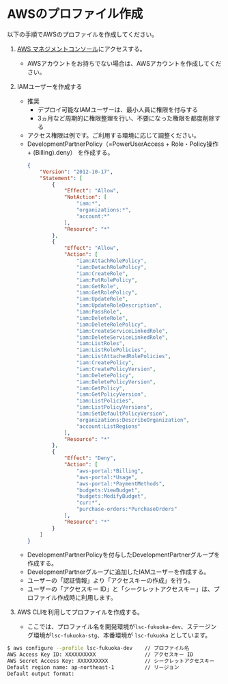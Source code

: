 # AWSのプロファイル作成

以下の手順でAWSのプロファイルを作成してください。

1. [AWS マネジメントコンソール](https://aws.amazon.com/jp/console/)にアクセスする。
   
    * AWSアカウントをお持ちでない場合は、AWSアカウントを作成してください。
2. IAMユーザーを作成する
    * 推奨
        * デプロイ可能なIAMユーザーは、最小人員に権限を付与する
        * 3ヵ月など周期的に権限整理を行い、不要になった権限を都度削除する
    * アクセス権限は例です。ご利用する環境に応じて調整ください。
    * DevelopmentPartnerPolicy（=PowerUserAccess + Role・Policy操作 + (Billing).deny） を作成する。
      ```json
      {
          "Version": "2012-10-17",
          "Statement": [
              {
                  "Effect": "Allow",
                  "NotAction": [
                      "iam:*",
                      "organizations:*",
                      "account:*"
                  ],
                  "Resource": "*"
              },
              {
                  "Effect": "Allow",
                  "Action": [
                      "iam:AttachRolePolicy",
                      "iam:DetachRolePolicy",
                      "iam:CreateRole",
                      "iam:PutRolePolicy",
                      "iam:GetRole",
                      "iam:GetRolePolicy",
                      "iam:UpdateRole",
                      "iam:UpdateRoleDescription",
                      "iam:PassRole",
                      "iam:DeleteRole",
                      "iam:DeleteRolePolicy",
                      "iam:CreateServiceLinkedRole",
                      "iam:DeleteServiceLinkedRole",
                      "iam:ListRoles",
                      "iam:ListRolePolicies",
                      "iam:ListAttachedRolePolicies",
                      "iam:CreatePolicy",
                      "iam:CreatePolicyVersion",
                      "iam:DeletePolicy",
                      "iam:DeletePolicyVersion",
                      "iam:GetPolicy",
                      "iam:GetPolicyVersion",
                      "iam:ListPolicies",
                      "iam:ListPolicyVersions",
                      "iam:SetDefaultPolicyVersion",
                      "organizations:DescribeOrganization",
                      "account:ListRegions"
                  ],
                  "Resource": "*"
              },
              {
                  "Effect": "Deny",
                  "Action": [
                      "aws-portal:*Billing",
                      "aws-portal:*Usage",
                      "aws-portal:*PaymentMethods",
                      "budgets:ViewBudget",
                      "budgets:ModifyBudget",
                      "cur:*",
                      "purchase-orders:*PurchaseOrders"
                  ],
                  "Resource": "*"
              }
          ]
      }
      ```
    * DevelopmentPartnerPolicyを付与したDevelopmentPartnerグループを作成する。
    * DevelopmentPartnerグループに追加したIAMユーザーを作成する。
    * ユーザーの「認証情報」より「アクセスキーの作成」を行う。
    * ユーザーの「アクセスキー ID」と「シークレットアクセスキー」は、プロファイル作成時に利用します。
3. AWS CLIを利用してプロファイルを作成する。
   
    * ここでは、プロファイル名を開発環境が`lsc-fukuoka-dev`、ステージング環境が`lsc-fukuoka-stg`、本番環境が `lsc-fukuoka` としています。

```bash
$ aws configure --profile lsc-fukuoka-dev    // プロファイル名
AWS Access Key ID: XXXXXXXXXX                // アクセスキー ID
AWS Secret Access Key: XXXXXXXXXX            // シークレットアクセスキー
Default region name: ap-northeast-1          // リージョン
Default output format:
```